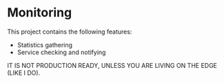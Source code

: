 # Monitoring

This project contains the following features:

- Statistics gathering
- Service checking and notifying

IT IS NOT PRODUCTION READY, UNLESS YOU ARE LIVING ON THE EDGE (LIKE I DO).